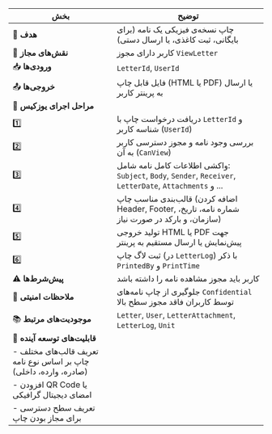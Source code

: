
| بخش                                                               | توضیح                                                                                                    |
| ----------------------------------------------------------------- | -------------------------------------------------------------------------------------------------------- |
| 🎯 **هدف**                                                        | چاپ نسخه‌ی فیزیکی یک نامه (برای بایگانی، ثبت کاغذی، یا ارسال دستی)                                       |
| 👤 **نقش‌های مجاز**                                               | کاربر دارای مجوز `ViewLetter`                                                                            |
| 📥 **ورودی‌ها**                                                   | `LetterId`, `UserId`                                                                                     |
| 📤 **خروجی‌ها**                                                   | فایل قابل چاپ (HTML یا PDF) یا ارسال به پرینتر کاربر                                                     |
| 🔄 **مراحل اجرای یوزکیس**                                         |                                                                                                          |
| 1️⃣                                                               | دریافت درخواست چاپ با `LetterId` و شناسه کاربر (`UserId`)                                                |
| 2️⃣                                                               | بررسی وجود نامه و مجوز دسترسی کاربر به آن (`CanView`)                                                    |
| 3️⃣                                                               | واکشی اطلاعات کامل نامه شامل: `Subject`, `Body`, `Sender`, `Receiver`, `LetterDate`, `Attachments` و ... |
| 4️⃣                                                               | قالب‌بندی مناسب چاپ (اضافه کردن Header, Footer, شماره نامه، تاریخ، سازمان، و بارکد در صورت نیاز)         |
| 5️⃣                                                               | تولید خروجی HTML یا PDF جهت پیش‌نمایش یا ارسال مستقیم به پرینتر                                          |
| 6️⃣                                                               | ثبت لاگ چاپ (در `LetterLog`) با ذکر `PrintedBy` و `PrintTime`                                            |
| ⚠️ **پیش‌شرط‌ها**                                                 | کاربر باید مجوز مشاهده نامه را داشته باشد                                                                |
| 🔐 **ملاحظات امنیتی**                                             | جلوگیری از چاپ نامه‌های `Confidential` توسط کاربران فاقد مجوز سطح بالا                                   |
| 📚 **موجودیت‌های مرتبط**                                          | `Letter`, `User`, `LetterAttachment`, `LetterLog`, `Unit`                                                |
| 🚀 **قابلیت‌های توسعه آینده**                                     |                                                                                                          |
| - تعریف قالب‌های مختلف چاپ بر اساس نوع نامه (صادره، وارده، داخلی) |                                                                                                          |
| - افزودن QR Code یا امضای دیجیتال گرافیکی                         |                                                                                                          |
| - تعریف سطح دسترسی برای مجاز بودن چاپ                             |                                                                                                          |